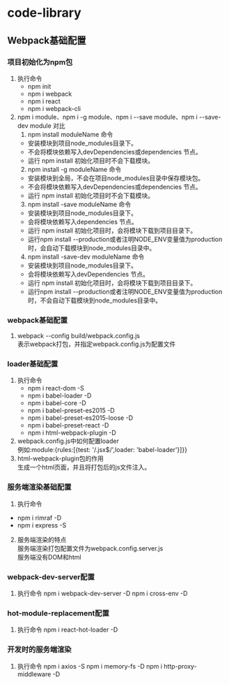 # code-library
## Webpack基础配置
### 项目初始化为npm包    
1. 执行命令
   * npm init
   * npm i webpack
   * npm i react
   * npm i webpack-cli
2. npm i module、npm i -g module、npm i --save module、npm i --save-dev module 对比
   1. npm install moduleName 命令
    * 安装模块到项目node_modules目录下。
    * 不会将模块依赖写入devDependencies或dependencies 节点。
    * 运行 npm install 初始化项目时不会下载模块。 
   2. npm install -g moduleName 命令
    * 安装模块到全局，不会在项目node_modules目录中保存模块包。
    * 不会将模块依赖写入devDependencies或dependencies 节点。
    * 运行 npm install 初始化项目时不会下载模块。
   3. npm install -save moduleName 命令
    * 安装模块到项目node_modules目录下。
    * 会将模块依赖写入dependencies 节点。
    * 运行 npm install 初始化项目时，会将模块下载到项目目录下。
    * 运行npm install --production或者注明NODE_ENV变量值为production时，会自动下载模块到node_modules目录中。
   4. npm install -save-dev moduleName 命令
    * 安装模块到项目node_modules目录下。
    * 会将模块依赖写入devDependencies 节点。
    * 运行 npm install 初始化项目时，会将模块下载到项目目录下。
    * 运行npm install --production或者注明NODE_ENV变量值为production时，不会自动下载模块到node_modules目录中。
###  webpack基础配置
1. webpack --config build/webpack.config.js  
   表示webpack打包，并指定webpack.config.js为配置文件
### loader基础配置
1. 执行命令
    * npm i react-dom -S
    * npm i babel-loader -D  
    * npm i babel-core -D
    * npm i babel-preset-es2015 -D
    * npm i babel-preset-es2015-loose -D 
    * npm i babel-preset-react -D
    * npm i html-webpack-plugin -D
2. webpack.config.js中如何配置loader  
    例如:module:{rules:[{test: '/.jsx$/',loader: 'babel-loader'}]}}
3. html-webpack-plugin包的作用  
   生成一个html页面，并且将打包后的js文件注入。
### 服务端渲染基础配置
1. 执行命令
  * npm i rimraf -D
  * npm i express -S
2. 服务端渲染的特点  
  服务端渲染打包配置文件为webpack.config.server.js  
  服务端没有DOM和html
### webpack-dev-server配置
1. 执行命令
  npm i webpack-dev-server -D
  npm i cross-env -D 
### hot-module-replacement配置
1. 执行命令
  npm i react-hot-loader -D
### 开发时的服务端渲染
1. 执行命令
  npm i axios -S
  npm i memory-fs -D
  npm i http-proxy-middleware -D


  

    



